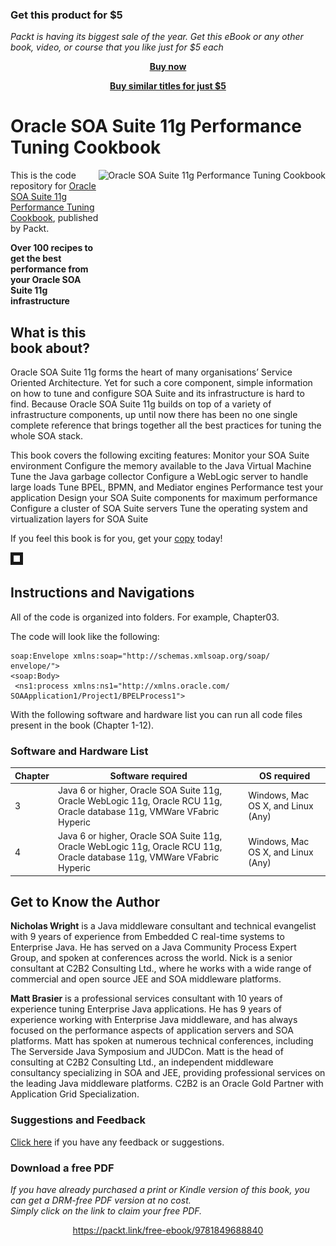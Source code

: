 
### Get this product for $5

<i>Packt is having its biggest sale of the year. Get this eBook or any other book, video, or course that you like just for $5 each</i>


<b><p align='center'>[Buy now](https://packt.link/9781849688840)</p></b>


<b><p align='center'>[Buy similar titles for just $5](https://subscription.packtpub.com/search)</p></b>


# Oracle SOA Suite 11g Performance Tuning Cookbook

<a href="https://www.packtpub.com/application-development/oracle-soa-suite-11g-performance-tuning-cookbook?utm_source=github&utm_medium=repository&utm_campaign=9781849688840 "><img src="https://d255esdrn735hr.cloudfront.net/sites/default/files/imagecache/ppv4_main_book_cover/8840EN.jpg" alt="Oracle SOA Suite 11g Performance Tuning Cookbook" height="256px" align="right"></a>

This is the code repository for [Oracle SOA Suite 11g Performance Tuning Cookbook](https://www.packtpub.com/application-development/oracle-soa-suite-11g-performance-tuning-cookbook?utm_source=github&utm_medium=repository&utm_campaign=9781849688840 ), published by Packt.

**Over 100 recipes to get the best performance from your Oracle SOA Suite 11g infrastructure**

## What is this book about?
Oracle SOA Suite 11g forms the heart of many organisations’ Service Oriented Architecture. Yet for such a core component, simple information on how to tune and configure SOA Suite and its infrastructure is hard to find. Because Oracle SOA Suite 11g builds on top of a variety of infrastructure components, up until now there has been no one single complete reference that brings together all the best practices for tuning the whole SOA stack.

This book covers the following exciting features:
Monitor your SOA Suite environment 
Configure the memory available to the Java Virtual Machine 
Tune the Java garbage collector 
Configure a WebLogic server to handle large loads 
Tune BPEL, BPMN, and Mediator engines 
Performance test your application 
Design your SOA Suite components for maximum performance 
Configure a cluster of SOA Suite servers 
Tune the operating system and virtualization layers for SOA Suite 

If you feel this book is for you, get your [copy](https://www.amazon.com/dp/1849688842) today!

<a href="https://www.packtpub.com/?utm_source=github&utm_medium=banner&utm_campaign=GitHubBanner"><img src="https://raw.githubusercontent.com/PacktPublishing/GitHub/master/GitHub.png" 
alt="https://www.packtpub.com/" border="5" /></a>

## Instructions and Navigations
All of the code is organized into folders. For example, Chapter03.

The code will look like the following:
```
soap:Envelope xmlns:soap="http://schemas.xmlsoap.org/soap/
envelope/">
<soap:Body>
 <ns1:process xmlns:ns1="http://xmlns.oracle.com/
SOAApplication1/Project1/BPELProcess1">
```


With the following software and hardware list you can run all code files present in the book (Chapter 1-12).
### Software and Hardware List
| Chapter | Software required                                                                                                        | OS required |
| ------- | ------------------------------------------------------------------------------------------------------------------------ | --------------------- |
|     3   | Java 6 or higher, Oracle SOA Suite 11g, Oracle WebLogic 11g, Oracle RCU 11g, Oracle database 11g, VMWare VFabric Hyperic | Windows, Mac OS X, and Linux (Any) |
|     4   | Java 6 or higher, Oracle SOA Suite 11g, Oracle WebLogic 11g, Oracle RCU 11g, Oracle database 11g, VMWare VFabric Hyperic | Windows, Mac OS X, and Linux (Any) |




## Get to Know the Author
**Nicholas Wright**
is a Java middleware consultant and technical evangelist with 9 years of experience from Embedded C real-time systems to Enterprise Java. He has served on a Java Community Process Expert Group, and spoken at conferences across the world. Nick is a senior consultant at C2B2 Consulting Ltd., where he works with a wide range of commercial and open source JEE and SOA middleware platforms.

**Matt Brasier**
is a professional services consultant with 10 years of experience tuning Enterprise Java applications. He has 9 years of experience working with Enterprise Java middleware, and has always focused on the performance aspects of application servers and SOA platforms. Matt has spoken at numerous technical conferences, including The Serverside Java Symposium and JUDCon. Matt is the head of consulting at C2B2 Consulting Ltd., an independent middleware consultancy specializing in SOA and JEE, providing professional services on the leading Java middleware platforms. C2B2 is an Oracle Gold Partner with Application Grid Specialization.


### Suggestions and Feedback
[Click here](https://docs.google.com/forms/d/e/1FAIpQLSdy7dATC6QmEL81FIUuymZ0Wy9vH1jHkvpY57OiMeKGqib_Ow/viewform) if you have any feedback or suggestions.


### Download a free PDF

 <i>If you have already purchased a print or Kindle version of this book, you can get a DRM-free PDF version at no cost.<br>Simply click on the link to claim your free PDF.</i>
<p align="center"> <a href="https://packt.link/free-ebook/9781849688840">https://packt.link/free-ebook/9781849688840 </a> </p>